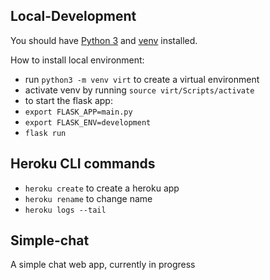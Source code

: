 ## Local-Development

You should have [Python 3](https://www.python.org/download/releases/3.0/) and [venv](https://docs.python.org/3/library/venv.html) installed.

How to install local environment:
- run `python3 -m venv virt` to create a virtual environment
- activate venv by running `source virt/Scripts/activate`
- to start the flask app:
- `export FLASK_APP=main.py`
- `export FLASK_ENV=development`
- `flask run`

## Heroku CLI commands
- `heroku create` to create a heroku app
- `heroku rename` to change name
- `heroku logs --tail`

## Simple-chat
A simple chat web app, currently in progress